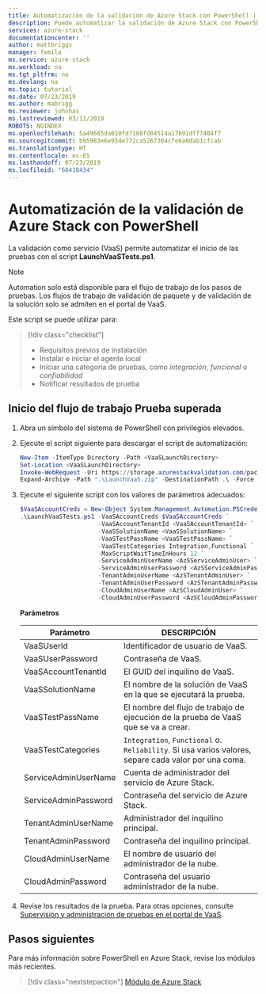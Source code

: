 ```yaml
---
title: Automatización de la validación de Azure Stack con PowerShell | Microsoft Docs
description: Puede automatizar la validación de Azure Stack con PowerShell.
services: azure-stack
documentationcenter: ''
author: mattbriggs
manager: femila
ms.service: azure-stack
ms.workload: na
ms.tgt_pltfrm: na
ms.devlang: na
ms.topic: tutorial
ms.date: 07/23/2019
ms.author: mabrigg
ms.reviewer: johnhas
ms.lastreviewed: 03/11/2019
ROBOTS: NOINDEX
ms.openlocfilehash: 5a49685da010fd7188fd04514a17b91dff7404f7
ms.sourcegitcommit: b95983e6e954e772ca5267304cfe6a0dab1cfcab
ms.translationtype: HT
ms.contentlocale: es-ES
ms.lasthandoff: 07/23/2019
ms.locfileid: "68418434"
---
```

# <a name="automate-azure-stack-validation-with-powershell"></a>Automatización de la validación de Azure Stack con PowerShell

La validación como servicio (VaaS) permite automatizar el inicio de las pruebas con el script **LaunchVaaSTests.ps1**.

> [!NOTE]  
> Automation solo está disponible para el flujo de trabajo de los pasos de pruebas. Los flujos de trabajo de validación de paquete y de validación de la solución solo se admiten en el portal de VaaS.

Este script se puede utilizar para:

> [!div class="checklist"]
> * Requisitos previos de instalación
> * Instalar e iniciar el agente local
> * Iniciar una categoría de pruebas, como *integración*, *funcional* o *confiabilidad*
> * Notificar resultados de prueba

## <a name="launch-the-test-pass-workflow"></a>Inicio del flujo de trabajo Prueba superada

1. Abra un símbolo del sistema de PowerShell con privilegios elevados.

2. Ejecute el script siguiente para descargar el script de automatización:

    ```powershell
    New-Item -ItemType Directory -Path <VaaSLaunchDirectory>
    Set-Location <VaaSLaunchDirectory>
    Invoke-WebRequest -Uri https://storage.azurestackvalidation.com/packages/Microsoft.VaaS.Scripts.latest.nupkg -OutFile "LaunchVaaS.zip"
    Expand-Archive -Path ".\LaunchVaaS.zip" -DestinationPath .\ -Force
    ```

3. Ejecute el siguiente script con los valores de parámetros adecuados:

    ```powershell
    $VaaSAccountCreds = New-Object System.Management.Automation.PSCredential "<VaaSUserId>", (ConvertTo-SecureString "<VaaSUserPassword>" -AsPlainText -Force)
    .\LaunchVaaSTests.ps1 -VaaSAccountCreds $VaaSAccountCreds `
                          -VaaSAccountTenantId <VaaSAccountTenantId> `
                          -VaaSSolutionName <VaaSSolutionName> `
                          -VaaSTestPassName <VaaSTestPassName> `
                          -VaaSTestCategories Integration,Functional `
                          -MaxScriptWaitTimeInHours 12 `
                          -ServiceAdminUserName <AzSServiceAdminUser> `
                          -ServiceAdminUserPassword <AzSServiceAdminPassword> `
                          -TenantAdminUserName <AzSTenantAdminUser> `
                          -TenantAdminUserPassword <AzSTenantAdminPassword> `
                          -CloudAdminUserName <AzSCloudAdminUser> `
                          -CloudAdminUserPassword <AzSCloudAdminPassword>
    ```

    **Parámetros**

    | Parámetro | DESCRIPCIÓN |
    | --- | --- |
    | VaaSUserId | Identificador de usuario de VaaS. |
    | VaaSUserPassword | Contraseña de VaaS. |
    | VaaSAccountTenantId | El GUID del inquilino de VaaS. |
    | VaaSSolutionName | El nombre de la solución de VaaS en la que se ejecutará la prueba. |
    | VaaSTestPassName | El nombre del flujo de trabajo de ejecución de la prueba de VaaS que se va a crear. |
    | VaaSTestCategories | `Integration`, `Functional` o. `Reliability`. Si usa varios valores, separe cada valor por una coma.  |
    | ServiceAdminUserName | Cuenta de administrador del servicio de Azure Stack.  |
    | ServiceAdminPassword | Contraseña del servicio de Azure Stack.  |
    | TenantAdminUserName | Administrador del inquilino principal.  |
    | TenantAdminPassword | Contraseña del inquilino principal.  |
    | CloudAdminUserName | El nombre de usuario del administrador de la nube.  |
    | CloudAdminPassword | Contraseña del usuario administrador de la nube.  |

4. Revise los resultados de la prueba. Para otras opciones, consulte [Supervisión y administración de pruebas en el portal de VaaS](azure-stack-vaas-monitor-test.md).

## <a name="next-steps"></a>Pasos siguientes

Para más información sobre PowerShell en Azure Stack, revise los módulos más recientes.

> [!div class="nextstepaction"]
> [Módulo de Azure Stack](https://docs.microsoft.com/powershell/azure/azure-stack/overview?view=azurestackps-1.6.0)
